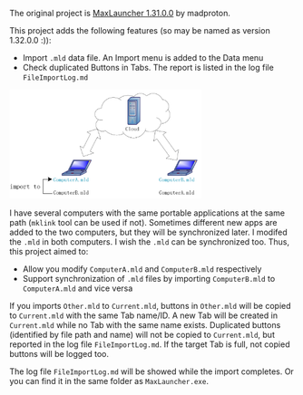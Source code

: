 
The original project is [MaxLauncher 1.31.0.0](https://sourceforge.net/projects/maxlauncher/files/MaxLauncher/1.31.0.0/) by madproton.

This project adds the following features (so may be named as version 1.32.0.0 :)):
- Import `.mld` data file. An Import menu is added to the Data menu
- Check duplicated Buttons in Tabs. The report is listed in the log file `FileImportLog.md` 

<img src="https://raw.githubusercontent.com/Megre/Media/main/image-20240726201228114.png" alt="image-20240726201228114" style="zoom: 33%;" />

I have several computers with the same portable applications at the same path (`mklink` tool can be used if not). Sometimes different new apps are added to the two computers, but they will be synchronized later. I modifed the `.mld` in both computers. I wish the `.mld` can be synchronized too. Thus, this project aimed to:
- Allow you modify `ComputerA.mld` and `ComputerB.mld` respectively
- Support synchronization of `.mld` files by importing `ComputerB.mld` to `ComputerA.mld` and vice versa

If you imports `Other.mld` to `Current.mld`, buttons in `Other.mld` will be copied to `Current.mld` with the same Tab name/ID. A new Tab will be created in `Current.mld` while no Tab with the same name exists. Duplicated buttons (identified by file path and name) will not be copied to `Current.mld`, but reported in the log file `FileImportLog.md`. If the target Tab is full, not copied buttons will be logged too.

The log file `FileImportLog.md` will be showed while the import completes. Or you can find it in the same folder as `MaxLauncher.exe`.

